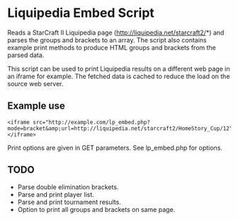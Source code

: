 # Liquipedia Embed Script

Reads a StarCraft II Liquipedia page (http://liquipedia.net/starcraft2/*) and parses the groups and brackets to an array. The script also contains example print methods to produce HTML groups and brackets from the parsed data.

This script can be used to print Liquipedia results on a different web page in an iframe for example. The fetched data is cached to reduce the load on the source web server.

## Example use

```
<iframe src="http://example.com/lp_embed.php?mode=bracket&amp;url=http://liquipedia.net/starcraft2/HomeStory_Cup/12"></iframe>
```
Print options are given in GET parameters. See lp_embed.php for options.

## TODO

* Parse double elimination brackets.
* Parse and print player list.
* Parse and print tournament results.
* Option to print all groups and brackets on same page.
